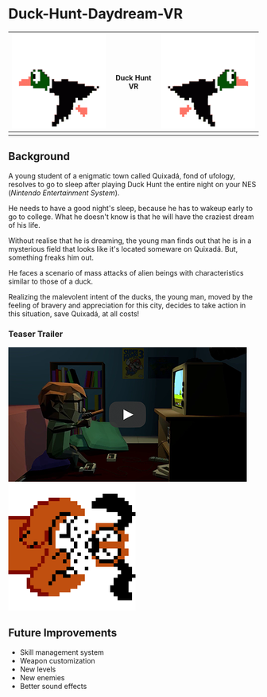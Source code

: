 # Duck-Hunt-Daydream-VR
| ![enter image description here](https://github.com/SamuelIGT/Duck-Hunt-Daydream-VR/blob/master/Project%20Resources/Imagens/duck_left.gif?raw=true) | Duck Hunt VR  | ![enter image description here](https://github.com/SamuelIGT/Duck-Hunt-Daydream-VR/blob/master/Project%20Resources/Imagens/duck_right.gif?raw=true) | 
|--|--|--|
|  |  |  |

## Background

A young student of a enigmatic town called Quixadá, fond of ufology, resolves to go to sleep after playing Duck Hunt the entire night on your NES (_Nintendo Entertainment System_).

He needs to have a good night's sleep, because he has to wakeup early to go to college. What he doesn't know is that he will have the craziest dream of his life.

Without realise that he is dreaming, the young man finds out that he is in a mysterious field that looks like it's located someware on Quixadá. But, something freaks him out.

He faces a scenario of mass attacks of alien beings with characteristics similar to those of a duck.

Realizing the malevolent intent of the ducks, the young man, moved by the feeling of bravery and appreciation for this city, decides to take action in this situation, save Quixadá, at all costs!

### Teaser Trailer


[![duck hunt vr teaser](https://github.com/SamuelIGT/Duck-Hunt-Daydream-VR/blob/master/Project%20Resources/Imagens/thumbnail3.png?raw=true)](https://youtu.be/Sov_2Xjaawg) ![](https://github.com/SamuelIGT/Duck-Hunt-Daydream-VR/blob/master/Project%20Resources/Imagens/dog_90d.gif?raw=true)



## Future Improvements

- Skill management system
- Weapon customization
- New levels
- New enemies
- Better sound effects

